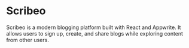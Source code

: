 # Scribeo
Scribeo is a modern blogging platform built with React and Appwrite. It allows users to sign up, create, and share blogs while exploring content from other users.

